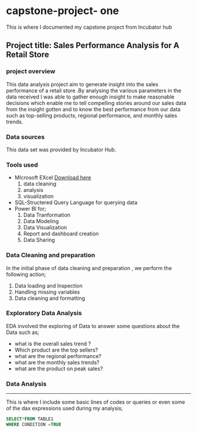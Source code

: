 # capstone-project- one
This is where I documented my capstone project from Incubator hub

## Project title: Sales Performance Analysis for A Retail Store

### project overview
This data analysis project aim to generate insight into the sales performance of a retail store .By analysing the various parameters in the data received I was able to gather enough insight to make reasonable decisions which enable me  to tell compelling  stories around our sales data from the insight gotten and to know the best performance from our data such as top-selling products, regional performance, and monthly sales trends.

### Data sources
This data set  was provided by Incubator Hub.

### Tools used 
- MIcrosoft EXcel [Download here](https://www.microsoft.com)
   1. data cleaning
   2.  analysis
   3.   visualization
- SQL-Structered Query Language for querying data
- Power BI for;
   1. Data Tranformation
   2. Data Modeling
   3. Data Visualization
   4. Report and dashboard creation
   5. Data Sharing
### Data Cleaning and  preparation
In the initial phase of  data  cleaning and preparation , we perform the following action;
 1. Data loading and Inspection
 2. Handling missing variables
 3. Data cleaning and formatting
### Exploratory Data Analysis
EDA involved  the exploring of Data to answer some questions about the Data such as;
- what is the overall sales trend ?
- Which product are the top sellers?
- what are the  regional performance?
- what are the  monthly sales trends?
- what are the product on peak sales?
### Data Analysis
---
This is where I  include some basic lines of codes or queries or even some of the dax expressions used during my analysis;
 
 ```SQL
 SELECT*FROM TABLE1
 WHERE CONDITION =TRUE
 ```




